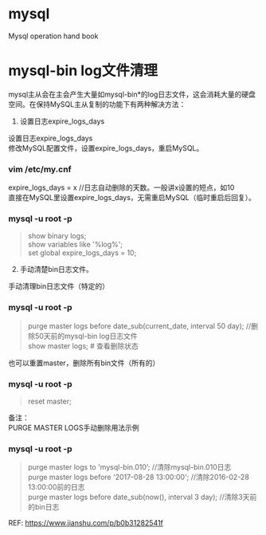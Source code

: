 # mysql
Mysql operation hand book


# mysql-bin log文件清理  
mysql主从会在主会产生大量如mysql-bin*的log日志文件，这会消耗大量的硬盘空间。在保持MySQL主从复制的功能下有两种解决方法：  
1. 设置日志expire_logs_days  

设置日志expire_logs_days  
修改MySQL配置文件，设置expire_logs_days，重启MySQL。  

### vim /etc/my.cnf  

expire_logs_days = x //日志自动删除的天数。一般讲x设置的短点，如10  
直接在MySQL里设置expire_logs_days，无需重启MySQL（临时重启后回复）。  

### mysql -u root -p  

> show binary logs;  
> show variables like '%log%';  
> set global expire_logs_days = 10;  

2. 手动清楚bin日志文件。  

手动清理bin日志文件（特定的）  

### mysql -u root -p  

> purge master logs before date_sub(current_date, interval 50 day);  //删除50天前的mysql-bin log日志文件  
> show master logs; # 查看删除状态  

也可以重置master，删除所有bin文件（所有的）  

### mysql -u root -p  

> reset master;  

备注：  
PURGE MASTER LOGS手动删除用法示例  

### mysql -u root -p

> purge master logs to 'mysql-bin.010’; //清除mysql-bin.010日志  
> purge master logs before '2017-08-28 13:00:00'; //清除2016-02-28 13:00:00前的日志  
> purge master logs before date_sub(now(), interval 3 day); //清除3天前的bin日志  


REF: https://www.jianshu.com/p/b0b31282541f  
